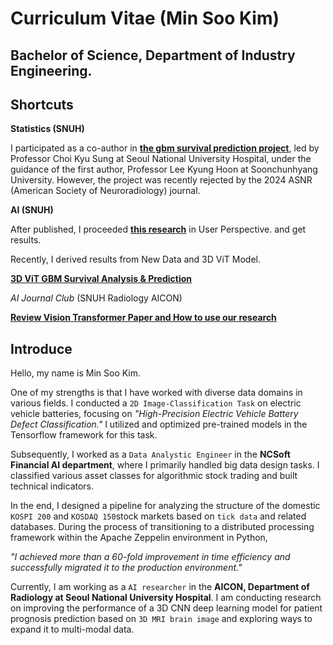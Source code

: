 # Curriculum Vitae (Min Soo Kim)

## Bachelor of Science, Department of Industry Engineering.

## Shortcuts

**Statistics (SNUH)**

I participated as a co-author in <a href="https://github.com/immsk1997/mskim/blob/main/SNUH%20Medical%20AI/Research/Statistics/ASNR%20Abstract.pdf">**the gbm survival prediction project**</a>, led by Professor Choi Kyu Sung at Seoul National University Hospital, under the guidance of the first author, Professor Lee Kyung Hoon at Soonchunhyang University. However, the project was recently rejected by the 2024 ASNR (American Society of Neuroradiology) journal.


**AI (SNUH)**

After published, I proceeded <a href="https://pubmed.ncbi.nlm.nih.gov/37855826/">**this research**</a> in User Perspective. and get results.

Recently, I derived results from New Data and 3D ViT Model.

<a href="https://github.com/immsk1997/mskim/tree/main/SNUH%20Medical%20AI/Research/AI">**3D ViT GBM Survival Analysis & Prediction**</a>



*AI Journal Club* (SNUH Radiology AICON)

<a href="https://github.com/immsk1997/mskim/blob/main/SNUH%20Medical%20AI/AICON%20Journal%20Club/M.S.KIM%20PT%20(AICON).pdf">**Review Vision Transformer Paper and How to use our research**</a>


## Introduce

Hello, my name is Min Soo Kim.


One of my strengths is that I have worked with diverse data domains in various fields. I conducted a ```2D Image-Classification Task``` on electric vehicle batteries, focusing on *"High-Precision Electric Vehicle Battery Defect Classification."* I utilized and optimized pre-trained models in the Tensorflow framework for this task.


Subsequently, I worked as a ```Data Analystic Engineer``` in the **NCSoft Financial AI department**, where I primarily handled big data design tasks. I classified various asset classes for algorithmic stock trading and built technical indicators. 


In the end, I designed a pipeline for analyzing the structure of the domestic ```KOSPI 200``` and ```KOSDAQ 150```stock markets based on ```tick data``` and related databases. During the process of transitioning to a distributed processing framework within the Apache Zeppelin environment in Python, 

*"I achieved more than a 60-fold improvement in time efficiency and successfully migrated it to the production environment."*


Currently, I am working as a ```AI researcher``` in the **AICON, Department of Radiology at Seoul National University Hospital**. I am conducting research on improving the performance of a 3D CNN deep learning model for patient prognosis prediction based on ```3D MRI brain image``` and exploring ways to expand it to multi-modal data.

